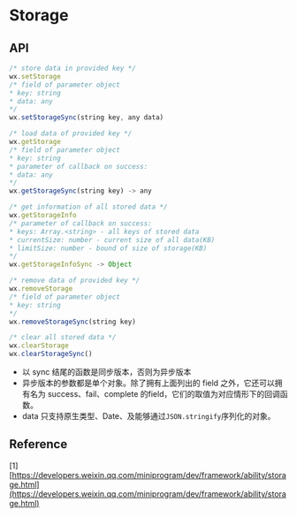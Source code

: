 # Storage

## API

```javascript
/* store data in provided key */
wx.setStorage
/* field of parameter object
* key: string
* data: any
*/
wx.setStorageSync(string key, any data)

/* load data of provided key */
wx.getStorage
/* field of parameter object
* key: string
* parameter of callback on success:
* data: any
*/
wx.getStorageSync(string key) -> any

/* get information of all stored data */
wx.getStorageInfo
/* parameter of callback on success:
* keys: Array.<string> - all keys of stored data
* currentSize: number - current size of all data(KB)
* limitSize: number - bound of size of storage(KB)
*/
wx.getStorageInfoSync -> Object

/* remove data of provided key */
wx.removeStorage
/* field of parameter object
* key: string
*/
wx.removeStorageSync(string key)

/* clear all stored data */
wx.clearStorage
wx.clearStorageSync()
```

* 以 sync 结尾的函数是同步版本，否则为异步版本
* 异步版本的参数都是单个对象。除了拥有上面列出的 field 之外，它还可以拥有名为 success、fail、complete 的field，它们的取值为对应情形下的回调函数。
* data  只支持原生类型、Date、及能够通过`JSON.stringify`序列化的对象。

## Reference

\[1\] [https://developers.weixin.qq.com/miniprogram/dev/framework/ability/storage.html](https://developers.weixin.qq.com/miniprogram/dev/framework/ability/storage.html)



